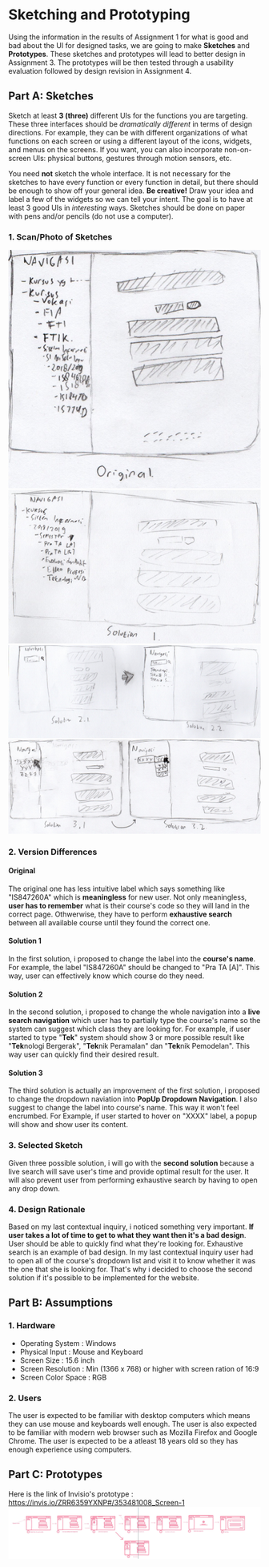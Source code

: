 # Sketching and Prototyping
Using the information in the results of Assignment 1 for what is good and bad about the UI for designed tasks, we are going to make **Sketches** and **Prototypes**. These sketches and prototypes will lead to better design in Assignment 3. The prototypes will be then tested through a usability evaluation followed by design revision in Assignment 4.

## Part A: Sketches
Sketch at least **3 (three)** different UIs for the functions you are targeting. These three interfaces should be _dramatically different_ in terms of design directions. For example, they can be with different organizations of what functions on each screen or using a different layout of the icons, widgets, and menus on the screens. If you want, you can also incorporate non-on-screen UIs: physical buttons, gestures through motion sensors, etc.

You need **not** sketch the whole interface. It is not necessary for the sketches to have every function or every function in detail, but there should be enough to show off your general idea. **Be creative!** Draw your idea and label a few of the widgets so we can tell your intent. The goal is to have at least 3 good UIs in *interesting* ways. Sketches should be done on paper with pens and/or pencils (do not use a computer).

### 1. Scan/Photo of Sketches
![Original Problem](img/original.jpg)
![Solution 1](img/solution-1.jpg)
![Solution 2](img/solution-2.jpg)
![Solution 3](img/solution-3.jpg)

### 2. Version Differences
#### Original
The original one has less intuitive label which says something like "IS847260A" which is **meaningless** for new user. Not only meaningless, **user has to remember** what is their course's code so they will land in the correct page. Othwerwise, they have to perform **exhaustive search** between all available course until they found the correct one.
#### Solution 1
In the first solution, i proposed to change the label into the **course's name**. For example, the label "IS847260A" should be changed to "Pra TA [A]". This way, user can effectively know which course do they need.
#### Solution 2
In the second solution, i proposed to change the whole navigation into a **live search navigation** which user has to partially type the course's name so the system can suggest which class they are looking for. For example, if user started to type "**Tek**" system should show 3 or more possible result like "**Tek**nologi Bergerak", "**Tek**nik Peramalan" dan "**Tek**nik Pemodelan". This way user can quickly find their desired result.
#### Solution 3
The third solution is actually an improvement of the first solution, i proposed to change the dropdown naviation into **PopUp Dropdown Navigation**. I also suggest to change the label into course's name. This way it won't feel encrumbed. For Example, if user started to hover on "XXXX" label, a popup will show and show user its content.


### 3. Selected Sketch
Given three possible solution, i will go with the **second solution** because a live search will save user's time and provide optimal result for the user. It will also prevent user from performing exhaustive search by having to open any drop down.

### 4. Design Rationale
Based on my last contextual inquiry, i noticed something very important. **If user takes a lot of time to get to what they want then it's a bad design**. User should be able to quickly find what they're looking for. Exhaustive search is an example of bad design. In my last contextual inquiry user had to open all of the course's dropdown list and visit it to know whether it was the one that she is looking for. That's why i decided to choose the second solution if it's possible to be implemented for the website.

## Part B: Assumptions
### 1. Hardware
- Operating System : Windows
- Physical Input : Mouse and Keyboard
- Screen Size : 15.6 inch
- Screen Resolution : Min (1366 x 768) or higher with screen ration of 16:9
- Screen Color Space : RGB

### 2. Users
The user is expected to be familiar with desktop computers which means they can use mouse and keyboards well enough. The user is also expected to be familiar with modern web browser such as Mozilla Firefox and Google Chrome. The user is expected to be a atleast 18 years old so they has enough experience using computers.

## Part C: Prototypes

Here is the link of Invisio's prototype : https://invis.io/ZRR6359YXNP#/353481008_Screen-1
![Freehand](img/Freehand.JPG)

